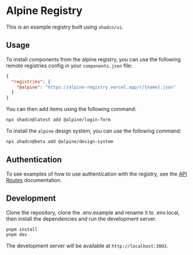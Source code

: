 # Alpine Registry

This is an example registry built using `shadcn/ui`.

## Usage

To install components from the alpine registry, you can use the following remote registries config in your `components.json` file:

```json
{
  "registries": {
    "@alpine": "https://alpine-registry.vercel.app/r/{name}.json"
  }
}
```

You can then add items using the following command:

```bash
npx shadcn@latest add @alpine/login-form
```

To install the `alpine` design system, you can use the following command:

```bash
npx shadcn@beta add @alpine/design-system
```

## Authentication

To see examples of how to use authentication with the registry, see the [API Routes](./app/api/registry/README.md) documentation.

## Development

Clone the repository, clone the .env.example and rename it to .env.local, then install the dependencies and run the development server.

```bash
pnpm install
pnpm dev
```

The development server will be available at `http://localhost:3003`.
